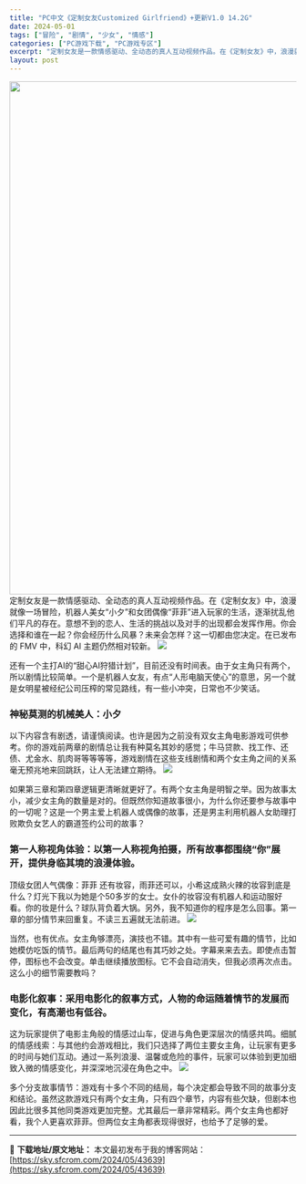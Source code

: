 ```yaml
---
title: "PC中文《定制女友Customized Girlfriend》+更新V1.0 14.2G"
date: 2024-05-01
tags: ["冒险", "剧情", "少女", "情感"]
categories: ["PC游戏下载", "PC游戏专区"]
excerpt: "定制女友是一款情感驱动、全动态的真人互动视频作品。在《定制女友》中，浪漫就像一场冒险，机器人美女“小夕”和女团偶像“菲菲”进入玩家的生活，逐渐扰乱他们平凡的存在。意想不到的恋人、生活的挑战以及对手的出现都会发挥作用。你会选择和谁在一起？你会经历什么风暴？未来会怎样？这一切都由您决定。在已发布的 FM&hellip;"
layout: post
---
```


<img class="aligncenter size-full wp-image-43640" src="https://sky.sfcrom.com/wp-content/uploads/2024/05/2024050114400676.webp" alt="" width="600" height="900" />
定制女友是一款情感驱动、全动态的真人互动视频作品。在《定制女友》中，浪漫就像一场冒险，机器人美女“小夕”和女团偶像“菲菲”进入玩家的生活，逐渐扰乱他们平凡的存在。意想不到的恋人、生活的挑战以及对手的出现都会发挥作用。你会选择和谁在一起？你会经历什么风暴？未来会怎样？这一切都由您决定。在已发布的 FMV 中，科幻 AI 主题仍然相对较新。

<img src="https://sky.sfcrom.com/wp-content/uploads/2024/05/20240501225716-8ab34.jpeg" />

<span>还有一个主打AI的“甜心AI狩猎计划”，目前还没有时间表。由于女主角只有两个，所以剧情比较简单。一个是机器人女友，有点“人形电脑天使心”的意思，另一个就是女明星被经纪公司压榨的常见路线，有一些小冲突，日常也不少笑话。</span>
<h3><span>神秘莫测的机械美人：小夕</span></h3>
<span>以下内容含有剧透，请谨慎阅读。也许是因为之前没有双女主角电影游戏可供参考。你的游戏前两章的剧情总让我有种莫名其妙的感觉；牛马贷款、找工作、还债、尤金水、肌肉哥等等等等，游戏剧情在这些支线剧情和两个女主角之间的关系毫无预兆地来回跳跃，让人无法建立期待。</span>

<img src="https://sky.sfcrom.com/wp-content/uploads/2024/05/20240501225724-30423.jpeg" />

<span>如果第三章和第四章逻辑更清晰就更好了。有两个女主角是明智之举。因为故事太小，减少女主角的数量是对的。但既然你知道故事很小，为什么你还要参与故事中的一切呢？这是一个男主爱上机器人或偶像的故事，还是男主利用机器人女助理打败欺负女艺人的霸道签约公司的故事？</span>
<h3><span>第一人称视角体验：以第一人称视角拍摄，所有故事都围绕“你”展开，提供身临其境的浪漫体验。</span></h3>
<span>顶级女团人气偶像：菲菲 还有妆容，雨菲还可以，小希这成熟火辣的妆容到底是什么？灯光下我以为她是个50多岁的女士。女仆的妆容没有机器人和运动服好看。你的妆是什么？球队背负着大锅。另外，我不知道你的程序是怎么回事。第一章的部分情节来回重复。不读三五遍就无法前进。</span>

<img src="https://sky.sfcrom.com/wp-content/uploads/2024/05/20240501225724-d930d.jpeg" />

<span>当然，也有优点。女主角够漂亮，演技也不错。其中有一些可爱有趣的情节，比如她模仿吃饭的情节。最后两句的结尾也有其巧妙之处。字幕来来去去。即使点击暂停，图标也不会改变。单击继续播放图标。它不会自动消失，但我必须再次点击。这么小的细节需要教吗？</span>
<h3><span>电影化叙事：采用电影化的叙事方式，人物的命运随着情节的发展而变化，有高潮也有低谷。</span></h3>
<span>这为玩家提供了电影主角般的情感过山车，促进与角色更深层次的情感共鸣。细腻的情感线索：与其他约会游戏相比，我们只选择了两位主要女主角，让玩家有更多的时间与她们互动。通过一系列浪漫、温馨或危险的事件，玩家可以体验到更加细致入微的情感变化，并深深地沉浸在角色之中。</span>

<img src="https://sky.sfcrom.com/wp-content/uploads/2024/05/20240501225727-cf553.jpeg" />

多个分支故事情节：游戏有十多个不同的结局，每个决定都会导致不同的故事分支和结论。虽然这款游戏只有两个女主角，只有四个章节，内容有些欠缺，但剧本也因此比很多其他同类游戏更加完整。尤其最后一章非常精彩。两个女主角也都好看，我个人更喜欢菲菲。但两位女主角都表现得很好，也给予了足够的爱。

---
📖 **下载地址/原文地址：** 本文最初发布于我的博客网站：[https://sky.sfcrom.com/2024/05/43639](https://sky.sfcrom.com/2024/05/43639)
